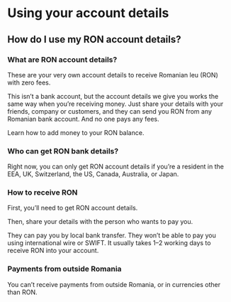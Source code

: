 # Using your account details  
## How do I use my RON account details?  
### What are RON account details?

These are your very own account details to receive Romanian leu (RON) with zero fees.

This isn’t a bank account, but the account details we give you works the same way when you’re receiving money. Just share your details with your friends, company or customers, and they can send you RON from any Romanian bank account. And no one pays any fees.

Learn how to add money to your RON balance.

### Who can get RON bank details?

Right now, you can only get RON account details if you’re a resident in the EEA, UK, Switzerland, the US, Canada, Australia, or Japan.

### How to receive RON

First, you’ll need to get RON account details.

Then, share your details with the person who wants to pay you.

They can pay you by local bank transfer. They won’t be able to pay you using international wire or SWIFT. It usually takes 1–2 working days to receive RON into your account.

### Payments from outside Romania

You can’t receive payments from outside Romania, or in currencies other than RON.